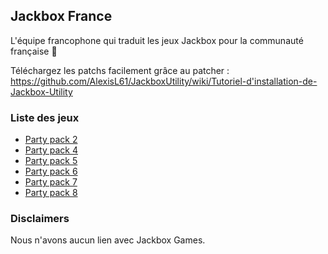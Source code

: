 ## Jackbox France

L'équipe francophone qui traduit les jeux Jackbox pour la communauté française 🎊

Téléchargez les patchs facilement grâce au patcher : <https://github.com/AlexisL61/JackboxUtility/wiki/Tutoriel-d'installation-de-Jackbox-Utility>

### Liste des jeux

- [Party pack 2](https://github.com/Jackbox-France/The-Jackbox-Party-Pack-2-French)
- [Party pack 4](https://github.com/Jackbox-France/The-Jackbox-Party-Pack-4-French)
- [Party pack 5](https://github.com/Jackbox-France/The-Jackbox-Party-Pack-5-French)
- [Party pack 6](https://github.com/Jackbox-France/The-Jackbox-Party-Pack-6-French)
- [Party pack 7](https://github.com/Jackbox-France/The-Jackbox-Party-Pack-7-French)
- [Party pack 8](https://github.com/Jackbox-France/The-Jackbox-Party-Pack-8-French)

### Disclaimers

Nous n'avons aucun lien avec Jackbox Games.

